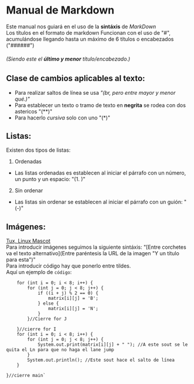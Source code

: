 # Manual de Markdown
Este manual nos guiará en el uso de la **sintáxis** de *MarkDown* <br>
Los títulos en el formato de markdown Funcionan con el uso de "#", acumulándose llegando hasta un máximo de 6 títulos o encabezados ("######")<br>
###### (Siendo este el **último y __menor__** título/encabezado.)
## Clase de cambios aplicables al texto:

- Para realizar saltos de línea se usa *"(br, pero entre mayor y menor qué.)"*<br>
- Para establecer un texto o tramo de texto en **negrita** se rodea con dos astericos "(**)" <br>
- Para hacerlo *cursiva* solo con uno "(*)"

## Listas:
Existen dos tipos de listas:
1. Ordenadas
  - Las listas ordenadas es establecen al iniciar el párrafo con un número, un punto y un espacio: "(1. )"
2. Sin ordenar
 - Las listas sin ordenar se establecen al iniciar el párrafo con un guión: "(-)"

 ## Imágenes:
  [Tux, Linux Mascot](https://upload.wikimedia.org/wikipedia/commons/thumb/3/35/Tux.svg/1200px-Tux.svg.png "Tux") <br>
  Para introducir imágenes seguimos la siguiente sintáxis: "[Entre corchetes va el texto alternativo](Entre paréntesis la URL de la imagen "Y un título para esta")"<br>
  Para introducir código hay que ponerlo entre tildes.<br>
  Aquí un ejemplo de `código`:<br>
       
        for (int i = 0; i < 8; i++) {
            for (int j = 0; j < 8; j++) {
                if ((i + j) % 2 == 0) {
                    matrix[i][j] = 'B';
                } else {
                    matrix[i][j] = 'N';
                }
            }//Cierre for J

        }//cierre for I
        for (int i = 0; i < 8; i++) {
            for (int j = 0; j < 8; j++) {
                System.out.print(matrix[i][j] + " "); //A este sout se le quita el Ln para que no haga el lane jump
            }
            System.out.println(); //Este sout hace el salto de línea
        }

    }//cierre main`
